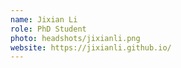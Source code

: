 ```yaml
---
name: Jixian Li
role: PhD Student
photo: headshots/jixianli.png
website: https://jixianli.github.io/
---
```

